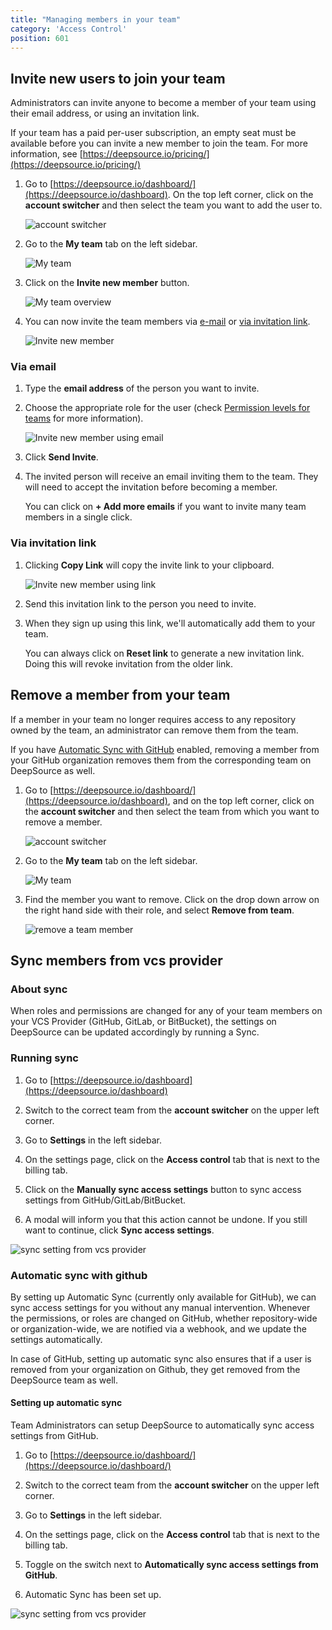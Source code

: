 ```yaml
---
title: "Managing members in your team"
category: 'Access Control'
position: 601
---
```


## Invite new users to join your team

Administrators can invite anyone to become a member of your team using their email address, or using an invitation link.



If your team has a paid per-user subscription, an empty seat must be available before you can invite a new member to join the team. For more information, see [https://deepsource.io/pricing/](https://deepsource.io/pricing/)



<ol>

<li>

Go to [https://deepsource.io/dashboard/](https://deepsource.io/dashboard). On the top left corner, click on the **account switcher** and then select the team you want to add the user to.

</li>

<p class="text-center"><img src="/images/docs/accesscontrol/team-members/accountswitcher.png" style="margin: auto; display: block" class="figure" alt="account switcher">
</p>

<li>

Go to the **My team** tab on the left sidebar.

</li>


<p class="text-center"><img src="/images/docs/accesscontrol/team-members/myteam.png" style="margin: auto; display: block" class="figure" alt="My team">
</p>

<li>

Click on the **Invite new member** button.

</li>

<p class="text-center"><img src="/images/docs/accesscontrol/team-members/myteamoverview.png" style="margin: auto; display: block" class="figure" alt="My team overview">
</p>

<li>

You can now invite the team members via [e-mail](#via-email) or [via invitation link](#via-invitation-link).

</li>

<p class="text-center"><img src="/images/docs/accesscontrol/team-members/newinvite.png" style="margin: auto; display: block" class="figure" alt="Invite new member">
</p>

</ol>

### Via email

<ol>

<li>

Type the **email address** of the person you want to invite.

</li>

<li>

Choose the appropriate role for the user (check [Permission levels for teams](#) for more information).

</li>

<p class="text-center"><img src="/images/docs/accesscontrol/team-members/teaminvite.png" style="margin: auto; display: block" class="figure" alt="Invite new member using email">
</p>

<li>

Click **Send Invite**.

</li>

<li>

The invited person will receive an email inviting them to the team. They will need to accept the invitation before becoming a member. 

</li>



You can click on **+ Add more emails** if you want to invite many team members in a single click.



</ol>

### Via invitation link

<ol>

<li>

Clicking **Copy Link** will copy the invite link to your clipboard.

</li>

<p class="text-center"><img src="/images/docs/accesscontrol/team-members/invitelink.png" style="margin: auto; display: block" class="figure" alt="Invite new member using link">
</p>

<li>

Send this invitation link to the person you need to invite.

</li>

<li>

When they sign up using this link, we'll automatically add them to your team.

</li>



You can always click on **Reset link** to generate a new invitation link. Doing this will revoke invitation from the older link.



</ol>

## Remove a member from your team

If a member in your team no longer requires access to any repository owned by the team, an administrator can remove them from the team.



If you have [Automatic Sync with GitHub](#) enabled, removing a member from your GitHub organization removes them from the corresponding team on DeepSource as well.



<ol>

<li>

Go to [https://deepsource.io/dashboard/](https://deepsource.io/dashboard), and on the top left corner, click on the **account switcher** and then select the team from which you want to remove a member.

</li>

<p class="text-center"><img src="/images/docs/accesscontrol/team-members/accountswitcher.png" style="margin: auto; display: block" class="figure" alt="account switcher">
</p>

<li>

Go to the **My team** tab on the left sidebar.

</li>

<p class="text-center"><img src="/images/docs/accesscontrol/team-members/myteam.png" style="margin: auto; display: block" class="figure" alt="My team">
</p>

<li>

Find the member you want to remove. Click on the drop down arrow on the right hand side with their role, and select **Remove from team**.

</li>

<p class="text-center"><img src="/images/docs/accesscontrol/team-members/removemember.png" style="margin: auto; display: block" class="figure" alt="remove a team member">
</p>

</ol>

## Sync members from vcs provider

### About sync

When roles and permissions are changed for any of your team members on your VCS Provider (GitHub, GitLab, or BitBucket), the settings on DeepSource can be updated accordingly by running a Sync.


### Running sync

1. Go to [https://deepsource.io/dashboard](https://deepsource.io/dashboard)

1. Switch to the correct team from the **account switcher** on the upper left corner.

1. Go to **Settings** in the left sidebar.

1. On the settings page, click on the **Access control** tab that is next to the billing tab.

1. Click on the **Manually sync access settings** button to sync access settings from GitHub/GitLab/BitBucket.

1. A modal will inform you that this action cannot be undone. If you still want to continue, click **Sync access settings**.

<p class="text-center"><img src="/images/docs/accesscontrol/team-members/manualsync.png" style="margin: auto; display: block" class="figure" alt="sync setting from vcs provider">
</p>


### Automatic sync with github

By setting up Automatic Sync (currently only available for GitHub), we can sync access settings for you without any manual intervention. Whenever the permissions, or roles are changed on GitHub, whether repository-wide or organization-wide, we are notified via a webhook, and we update the settings automatically.

In case of GitHub, setting up automatic sync also ensures that if a user is removed from your organization on Github, they get removed from the DeepSource team as well.

#### Setting up automatic sync

Team Administrators can setup DeepSource to automatically sync access settings from GitHub.

1. Go to [https://deepsource.io/dashboard/](https://deepsource.io/dashboard/)

1. Switch to the correct team from the **account switcher** on the upper left corner.

1. Go to **Settings** in the left sidebar.

1. On the settings page, click on the **Access control** tab that is next to the billing tab.

1. Toggle on the switch next to **Automatically sync access settings from GitHub**.

1. Automatic Sync has been set up.

<p class="text-center"><img src="/images/docs/accesscontrol/team-members/sync.png" style="margin: auto; display: block" class="figure" alt="sync setting from vcs provider">
</p>
 